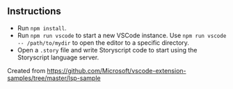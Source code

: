 Instructions
-------------

- Run `npm install`.
- Run `npm run vscode` to start a new VSCode instance. Use `npm run vscode -- /path/to/mydir` to open the editor to a specific directory.
- Open a `.story` file and write Storyscript code to start using the Storyscript language server.


Created from https://github.com/Microsoft/vscode-extension-samples/tree/master/lsp-sample
